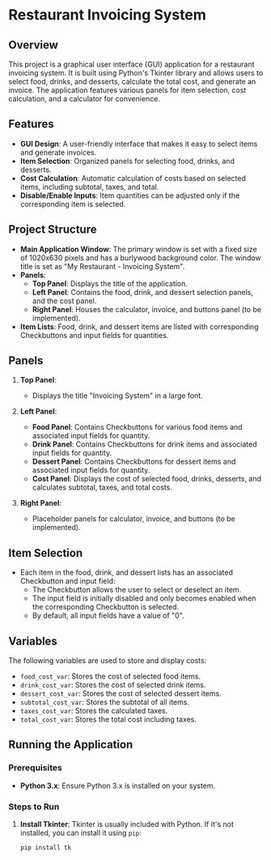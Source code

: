 # Restaurant Invoicing System

## Overview

This project is a graphical user interface (GUI) application for a restaurant invoicing system. It is built using Python's Tkinter library and allows users to select food, drinks, and desserts, calculate the total cost, and generate an invoice. The application features various panels for item selection, cost calculation, and a calculator for convenience.

## Features

- **GUI Design**: A user-friendly interface that makes it easy to select items and generate invoices.
- **Item Selection**: Organized panels for selecting food, drinks, and desserts.
- **Cost Calculation**: Automatic calculation of costs based on selected items, including subtotal, taxes, and total.
- **Disable/Enable Inputs**: Item quantities can be adjusted only if the corresponding item is selected.

## Project Structure

- **Main Application Window**: The primary window is set with a fixed size of 1020x630 pixels and has a burlywood background color. The window title is set as "My Restaurant - Invoicing System".
- **Panels**:
  - **Top Panel**: Displays the title of the application.
  - **Left Panel**: Contains the food, drink, and dessert selection panels, and the cost panel.
  - **Right Panel**: Houses the calculator, invoice, and buttons panel (to be implemented).
- **Item Lists**: Food, drink, and dessert items are listed with corresponding Checkbuttons and input fields for quantities.

## Panels

1. **Top Panel**: 
   - Displays the title "Invoicing System" in a large font.

2. **Left Panel**:
   - **Food Panel**: Contains Checkbuttons for various food items and associated input fields for quantity.
   - **Drink Panel**: Contains Checkbuttons for drink items and associated input fields for quantity.
   - **Dessert Panel**: Contains Checkbuttons for dessert items and associated input fields for quantity.
   - **Cost Panel**: Displays the cost of selected food, drinks, desserts, and calculates subtotal, taxes, and total costs.

3. **Right Panel**:
   - Placeholder panels for calculator, invoice, and buttons (to be implemented).

## Item Selection

- Each item in the food, drink, and dessert lists has an associated Checkbutton and input field:
  - The Checkbutton allows the user to select or deselect an item.
  - The input field is initially disabled and only becomes enabled when the corresponding Checkbutton is selected.
  - By default, all input fields have a value of "0".

## Variables

The following variables are used to store and display costs:

- `food_cost_var`: Stores the cost of selected food items.
- `drink_cost_var`: Stores the cost of selected drink items.
- `dessert_cost_var`: Stores the cost of selected dessert items.
- `subtotal_cost_var`: Stores the subtotal of all items.
- `taxes_cost_var`: Stores the calculated taxes.
- `total_cost_var`: Stores the total cost including taxes.

## Running the Application

### Prerequisites

- **Python 3.x**: Ensure Python 3.x is installed on your system.

### Steps to Run

1. **Install Tkinter**: Tkinter is usually included with Python. If it's not installed, you can install it using `pip`:
   ```bash
   pip install tk
